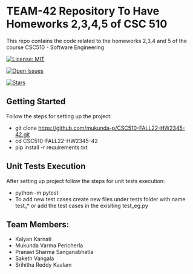 # TEAM-42 Repository To Have Homeworks 2,3,4,5 of CSC 510 
This repo contains the code related to the homeworks 2,3,4 and 5 of the course CSC510 - Software Engineering

[![License: MIT](https://img.shields.io/badge/License-MIT-blue.svg)](https://opensource.org/licenses/MIT)
<!--- [![Build Status - GitHub](https://github.com/mukunda-p/CSC510-FALL22-HW2345-42/actions/workflows/python-app.yml/badge.svg)](https://github.com/mukunda-pCSC510-FALL22-HW2345-42/actions/workflows/python-app.yml)-->
[![Open Issues](https://img.shields.io/github/issues/mukunda-p/CSC510-FALL22-HW2345-42)](https://github.com/mukunda-p/CSC510-FALL22-HW2345-42/issues)
<!----->
[![Stars](https://img.shields.io/github/forks/mukunda-p/CSC510-FALL22-HW2345-42)](https://github.com/mukunda-p/CSC510-FALL22-HW2345-42/network/members)
<!----->

## Getting Started
Follow the steps for setting up the project:
- git clone https://github.com/mukunda-p/CSC510-FALL22-HW2345-42.git
- cd CSC510-FALL22-HW2345-42
- pip install -r requirements.txt
    
## Unit Tests Execution
After setting up project follow the steps for unit tests execution:
- python -m pytest
- To add new test cases create new files under tests folder with name test_* or add the test cases in the exisiting test_eg.py

## Team Members:
- Kalyan Karnati
- Mukunda Varma Pericherla
- Pranavi Sharma Sanganabhatla
- Saketh Vangala
- Srihitha Reddy Kaalam
